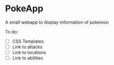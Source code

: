 # PokeApp
A small webapp to display information of pokemon

To do:
- [ ] CSS Templates
- [ ] Link to attacks
- [ ] Link to locations
- [ ] Link to abilities
